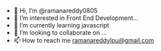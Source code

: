 - 👋 Hi, I’m @ramanareddy0805
- 👀 I’m interested in Front End Development...
- 🌱 I’m currently learning javascript
- 💞️ I’m looking to collaborate on ...
- 📫 How to reach me ramanareddylpu@gmail.com

<!---
ramanareddy0805/ramanareddy0805 is a ✨ special ✨ repository because its `README.md` (this file) appears on your GitHub profile.
You can click the Preview link to take a look at your changes.
--->
